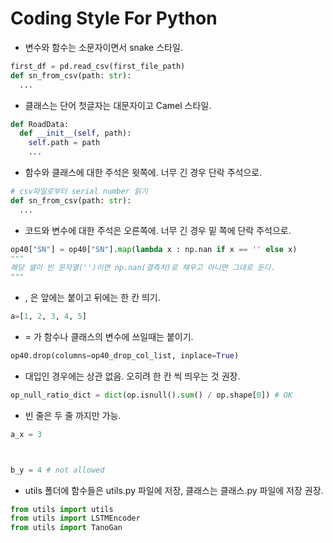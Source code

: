 # Coding Style For Python
- 변수와 함수는 소문자이면서 snake 스타일.
```python
first_df = pd.read_csv(first_file_path)
def sn_from_csv(path: str): 
  ...
```

- 클래스는 단어 첫글자는 대문자이고 Camel 스타일.
```python
def RoadData:
  def __init__(self, path):
    self.path = path
    ...
```

- 함수와 클래스에 대한 주석은 윗쪽에. 너무 긴 경우 단락 주석으로.
```python
# csv파일로부터 serial number 읽기
def sn_from_csv(path: str):
  ...
```

- 코드와 변수에 대한 주석은 오른쪽에. 너무 긴 경우 밑 쪽에 단락 주석으로.
```python
op40["SN"] = op40["SN"].map(lambda x : np.nan if x == '' else x) 
"""
해당 셀이 빈 문자열('')이면 np.nan(결측치)로 채우고 아니면 그대로 둔다.
"""
```

- , 은 앞에는 붙이고 뒤에는 한 칸 띄기.
```python
a=[1, 2, 3, 4, 5]
```
  
- = 가 함수나 클래스의 변수에 쓰일때는 붙이기.
```python
op40.drop(columns=op40_drop_col_list, inplace=True)
```

- 대입인 경우에는 상관 없음. 오히려 한 칸 씩 띄우는 것 권장.
```python
op_null_ratio_dict = dict(op.isnull().sum() / op.shape[0]) # OK
```


- 빈 줄은 두 줄 까지만 가능.
```python
a_x = 3



b_y = 4 # not allowed
```

- utils 폴더에 함수들은 utils.py 파일에 저장, 클래스는 클래스.py 파일에 저장 권장.
```python
from utils import utils
from utils import LSTMEncoder
from utils import TanoGan
```
